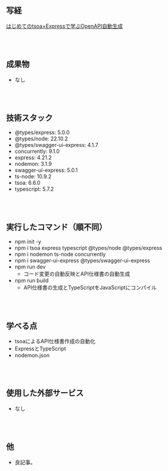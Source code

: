 ## 写経
[はじめてのtsoa×Expressで学ぶOpenAPI自動生成](https://zenn.dev/miumi/articles/e4e4fca9861ac9)

<br/>
<br/>

## 成果物
- なし

<br/>
<br/>

## 技術スタック
- @types/express: 5.0.0
- @types/node: 22.10.2
- @types/swagger-ui-express: 4.1.7
- concurrently: 9.1.0
- express: 4.21.2
- nodemon: 3.1.9
- swagger-ui-express: 5.0.1
- ts-node: 10.9.2
- tsoa: 6.6.0
- typescript: 5.7.2

<br/>
<br/>

## 実行したコマンド（順不同）
- npm init -y
- npm i tsoa express typescript @types/node @types/express
- npm i nodemon ts-node concurrently
- npm i swagger-ui-express @types/swagger-ui-express
- npm run dev
  - コード変更の自動反映とAPI仕様書の自動生成
- npm run build
  - API仕様書の生成とTypeScriptをJavaScriptにコンパイル

<br/>
<br/>

## 学べる点
- tsoaによるAPI仕様書作成の自動化
- ExpressとTypeScript
- nodemon.json

<br/>
<br/>

## 使用した外部サービス
- なし

<br/>
<br/>

## 他
- 良記事。
